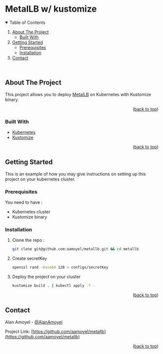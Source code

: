 # MetalLB w/ kustomize
<div id="top"></div>

<!-- TABLE OF CONTENTS -->
<details open>
  <summary>Table of Contents</summary>
  <ol>
    <li>
      <a href="#about-the-project">About The Project</a>
      <ul>
        <li><a href="#built-with">Built With</a></li>
      </ul>
    </li>
    <li>
      <a href="#getting-started">Getting Started</a>
      <ul>
        <li><a href="#prerequisites">Prerequisites</a></li>
        <li><a href="#installation">Installation</a></li>
      </ul>
    </li>
    <li><a href="#contact">Contact</a></li>
  </ol>
</details>
</br>



<!-- ABOUT THE PROJECT -->
## About The Project

This project allows you to deploy [MetalLB](https://metallb.universe.tf/) on Kubernetes with Kustomize binary.

<p align="right">(<a href="#top">back to top</a>)</p>


### Built With

* [Kubernetes](https://kubernetes.io/)
* [Kustomize](https://kustomize.io/)

<p align="right">(<a href="#top">back to top</a>)</p>



<!-- GETTING STARTED -->
## Getting Started

This is an example of how you may give instructions on setting up this project on your kubernetes cluster.

### Prerequisites

You need to have :
* Kubernetes cluster
* Kustomize binary

### Installation

1. Clone the repo :
   ```sh
   git clone git@github.com:aamoyel/metallb.git && cd metallb
   ```
2. Create secretKey
   ```sh
   openssl rand -base64 128 > configs/secretKey
   ```
3. Deploy the project on your cluster
   ```sh
   kustomize build . | kubectl apply -f -
   ```

<p align="right">(<a href="#top">back to top</a>)</p>


<!-- CONTACT -->
## Contact

Alan Amoyel - [@AlanAmoyel](https://twitter.com/AlanAmoyel)

Project Link: [https://github.com/aamoyel/metallb](https://github.com/aamoyel/metallb)

<p align="right">(<a href="#top">back to top</a>)</p>
